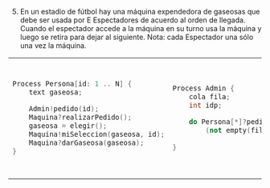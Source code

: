 5. En un estadio de fútbol hay una máquina expendedora de gaseosas que debe ser usada por E Espectadores de acuerdo al orden de llegada. Cuando el espectador accede a la máquina en su turno usa la máquina y luego se retira para dejar al siguiente. Nota: cada Espectador una sólo una vez la máquina.

<table>

<tr>
<td>

```c++
Process Persona[id: 1 .. N] {
    text gaseosa;

    Admin!pedido(id);
    Maquina?realizarPedido();
    gaseosa = elegir();
    Maquina!miSeleccion(gaseosa, id);
    Maquina?darGaseosa(gaseosa);
}
```

</td>

<td>

```c++
Process Admin {
    cola fila;
    int idp;

    do Persona[*]?pedido(idP) -> push(fila, idP);
        (not empty(fila)); Maquina?atender() -> pop(fila, idP);
                                            Maquina!siguienteTurno(idP);
}
```

</td>

<td>

```c++
Process Maquina {
    int idP; text gaseosa, suPedido;

    while(true) {
        Admin!atender();
        Admin?siguienteTurno(idP);
        Persona[idP]!realizaPedido();
        Persona[idP]?miSeleccion(gaseosa);
        suPedido = darPedido(gaseosa);
        Persona[idP]!darGaseosa(suPedido);
    }
}
```

</td>
</tr>
</table>
